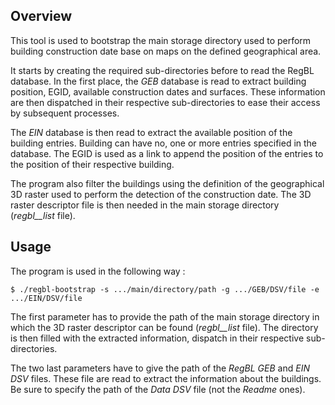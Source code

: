 ## Overview

This tool is used to bootstrap the main storage directory used to perform building construction date base on maps on the defined geographical area.

It starts by creating the required sub-directories before to read the RegBL database. In the first place, the _GEB_ database is read to extract building position, EGID, available construction dates and surfaces. These information are then dispatched in their respective sub-directories to ease their access by subsequent processes.

The _EIN_ database is then read to extract the available position of the building entries. Building can have no, one or more entries specified in the database. The EGID is used as a link to append the position of the entries to the position of their respective building.

The program also filter the buildings using the definition of the geographical 3D raster used to perform the detection of the construction date. The 3D raster descriptor file is then needed in the main storage directory (_regbl__list_ file).

## Usage

The program is used in the following way :

    $ ./regbl-bootstrap -s .../main/directory/path -g .../GEB/DSV/file -e .../EIN/DSV/file

The first parameter has to provide the path of the main storage directory in which the 3D raster descriptor can be found (_regbl__list_ file). The directory is then filled with the extracted information, dispatch in their respective sub-directories.

The two last parameters have to give the path of the _RegBL_ _GEB_ and _EIN_ _DSV_ files. These file are read to extract the information about the buildings. Be sure to specify the path of the _Data_ _DSV_ file (not the _Readme_ ones).
